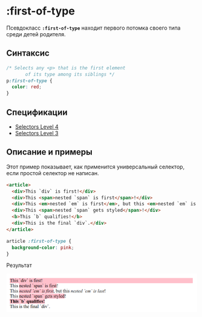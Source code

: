 # :first-of-type

Псевдокласс **`:first-of-type`** находит первого потомка своего типа среди детей родителя.

## Синтаксис

```css
/* Selects any <p> that is the first element
	   of its type among its siblings */
p:first-of-type {
  color: red;
}
```

## Спецификации

- [Selectors Level 4](https://drafts.csswg.org/selectors-4/#first-of-type-pseudo)
- [Selectors Level 3](https://drafts.csswg.org/selectors-3/#first-of-type-pseudo)

## Описание и примеры

Этот пример показывает, как применится универсальный селектор, если простой селектор не написан.

```html tab="HTML"
<article>
  <div>This `div` is first!</div>
  <div>This <span>nested `span` is first</span>!</div>
  <div>This <em>nested `em` is first</em>, but this <em>nested `em` is last</em>!</div>
  <div>This <span>nested `span` gets styled</span>!</div>
  <b>This `b` qualifies!</b>
  <div>This is the final `div`.</div>
</article>
```

```css tab="CSS"
article :first-of-type {
  background-color: pink;
}
```

Результат

![Результат работы псевдокласса :first-of-type](first-of-type.png)
